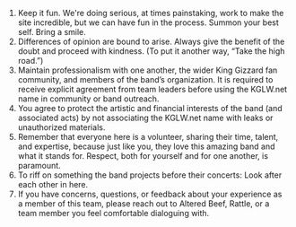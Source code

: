 1. Keep it fun. We're doing serious, at times painstaking, work to make the site incredible, but we can have fun in the process. Summon your best self. Bring a smile.
2. Differences of opinion are bound to arise. Always give the benefit of the doubt and proceed with kindness. (To put it another way, “Take the high road.”)
3. Maintain professionalism with one another, the wider King Gizzard fan community, and members of the band’s organization. It is required to receive explicit agreement from team leaders before using the KGLW.net name in community or band outreach.
4. You agree to protect the artistic and financial interests of the band (and associated acts) by not associating the KGLW.net name with leaks or unauthorized materials.
5. Remember that everyone here is a volunteer, sharing their time, talent, and expertise, because just like you, they love this amazing band and what it stands for. Respect, both for yourself and for one another, is paramount.
6. To riff on something the band projects before their concerts: Look after each other in here.
7. If you have concerns, questions, or feedback about your experience as a member of this team, please reach out to Altered Beef, Rattle, or a team member you feel comfortable dialoguing with.
